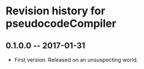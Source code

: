 # Revision history for pseudocodeCompiler

## 0.1.0.0  -- 2017-01-31

* First version. Released on an unsuspecting world.
